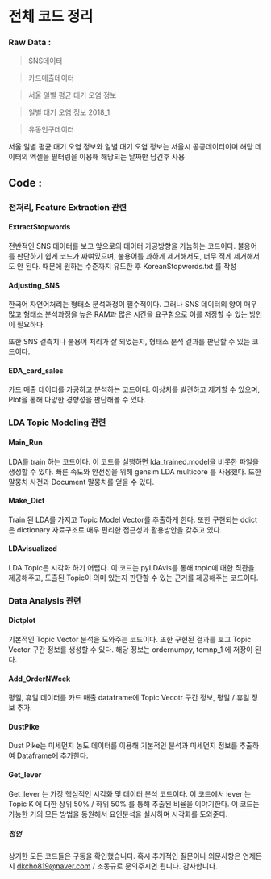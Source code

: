 
# 전체 코드 정리 

### Raw Data :

>SNS데이터 

>카드매출데이터

>서울 일별 평균 대기 오염 정보 

>일별 대기 오염 정보 2018_1 

>유동인구데이터


서울 일별 평균 대기 오염 정보와 일별 대기 오염 정보는 서울시 공공데이터이며 해당 데이터의 엑셀을 필터링을 이용해 해당되는 날짜만 남긴후 사용

## Code : 

### 전처리, Feature Extraction 관련 

#### ExtractStopwords
전반적인 SNS 데이터를 보고 앞으로의 데이터 가공방향을 가늠하는 코드이다. 
불용어를 판단하기 쉽게 코드가 짜여있으며, 
불용어를 과하게 제거해서도, 너무 적게 제거해서도 안 된다. 
때문에 원하는 수준까지 유도한 후 KoreanStopwords.txt 를 작성

#### Adjusting_SNS
한국어 자연어처리는 형태소 분석과정이 필수적이다. 
그러나 SNS 데이터의 양이 매우 많고 형태소 분석과정을 높은 RAM과 많은 시간을 요구함으로 이를 저장할 수 있는 방안이 필요하다. 

또한 SNS 결측치나 불용어 처리가 잘 되었는지, 형태소 분석 결과를 판단할 수 있는 코드이다. 

#### EDA_card_sales 
카드 매출 데이터를 가공하고 분석하는 코드이다. 
이상치를 발견하고 제거할 수 있으며, Plot을 통해 다양한 경향성을 판단해볼 수 있다.

### LDA Topic Modeling 관련 

#### Main_Run 
LDA를 train 하는 코드이다. 
이 코드를 실행하면 lda_trained.model을 비롯한 파일을 생성할 수 있다.
빠른 속도와 안전성을 위해 gensim LDA multicore 를 사용했다. 
또한 말뭉치 사전과 Document 말뭉치를 얻을 수 있다. 

#### Make_Dict 
Train 된 LDA를 가지고 Topic Model Vector를 추출하게 한다. 
또한 구현되는 ddict 은 dictionary 자료구조로 매우 편리한 접근성과 활용방안을 갖추고 있다. 

#### LDAvisualized 
LDA Topic은 시각화 하기 어렵다. 
이 코드는 pyLDAvis를 통해 topic에 대한 직관을 제공해주고, 도출된 Topic이 의미 있는지 판단할 수 있는 근거를 제공해주는 코드이다. 

### Data Analysis 관련 

#### Dictplot 
기본적인 Topic Vector 분석을 도와주는 코드이다. 
또한 구현된 결과를 보고 Topic Vector 구간 정보를 생성할 수 있다.
해당 정보는 ordernumpy, temnp_1 에 저장이 된다. 

#### Add_OrderNWeek 
평일, 휴일 데이터를 카드 매출 dataframe에 Topic Vecotr 구간 정보, 평일 / 휴일 정보 추가. 

#### DustPike 
Dust Pike는 미세먼지 농도 데이터를 이용해 기본적인 분석과 미세먼지 정보를 추출하여 Dataframe에 추가한다. 

#### Get_lever 
Get_lever 는 가장 핵심적인 시각화 및 데이터 분석 코드이다. 
이 코드에서 lever 는 Topic K 에 대한 상위 50% / 하위 50% 를 통해 추출된 비율을 이야기한다. 
이 코드는 가능한 거의 모든 방법을 동원해서 요인분석을 실시하며 시각화를 도와준다. 


##### 첨언

상기한 모든 코드들은 구동을 확인했습니다. 
혹시 추가적인 질문이나 의문사항은 언제든지 dkcho819@naver.com / 조동규로 문의주시면 됩니다. 
감사합니다. 




```python

```
